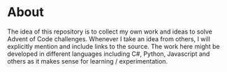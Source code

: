 # About 

The idea of this repository is to collect my own work and ideas to solve Advent of Code challenges. Whenever I take an idea from others, I will explicitly mention and include links to the source. The work here might be developed in different languages including C#, Python, Javascript and others as it makes sense for learning / experimentation.